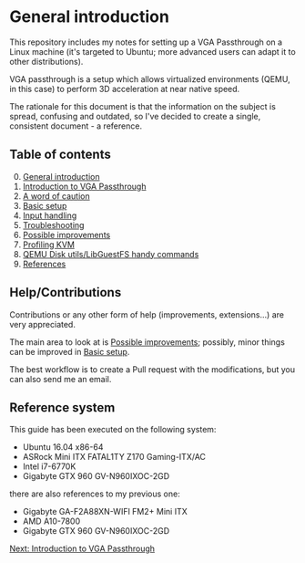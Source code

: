 # General introduction

This repository includes my notes for setting up a VGA Passthrough on a Linux machine (it's targeted to Ubuntu; more advanced users can adapt it to other distributions).

VGA passthrough is a setup which allows virtualized environments (QEMU, in this case) to perform 3D acceleration at near native speed.

The rationale for this document is that the information on the subject is spread, confusing and outdated, so I've decided to create a single, consistent document - a reference.

## Table of contents

0. [General introduction](README.md)
1. [Introduction to VGA Passthrough](1_INTRODUCTION_TO_VGA_PASSTHROUGH.md)
2. [A word of caution](2_A_WORD_OF_CAUTION.md)
3. [Basic setup](3_BASIC_SETUP.md)
4. [Input handling](4_INPUT_HANDLING.md)
5. [Troubleshooting](5_TROUBLESHOOTING.md)
6. [Possible improvements](6_POSSIBLE_IMPROVEMENTS.md)
7. [Profiling KVM](7_PROFILING_KVM.md)
8. [QEMU Disk utils/LibGuestFS handy commands](8_USEFUL_TOOLS.md)
9. [References](9_REFERENCES.md)

## Help/Contributions

Contributions or any other form of help (improvements, extensions...) are very appreciated.

The main area to look at is [Possible improvements](5_POSSIBLE_IMPROVEMENTS.md); possibly, minor things can be improved in [Basic setup](3_BASIC_SETUP.md).

The best workflow is to create a Pull request with the modifications, but you can also send me an email.

## Reference system

This guide has been executed on the following system:

- Ubuntu 16.04 x86-64
- ASRock Mini ITX FATAL1TY Z170 Gaming-ITX/AC
- Intel i7-6770K
- Gigabyte GTX 960 GV-N960IXOC-2GD

there are also references to my previous one:

- Gigabyte GA-F2A88XN-WIFI FM2+ Mini ITX
- AMD A10-7800
- Gigabyte GTX 960 GV-N960IXOC-2GD

[Next: Introduction to VGA Passthrough](1_INTRODUCTION_TO_VGA_PASSTHROUGH.md)
